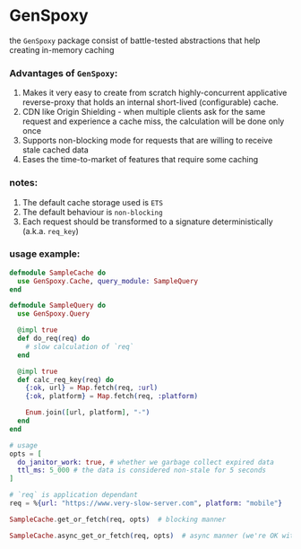# GenSpoxy

the `GenSpoxy` package consist of battle-tested abstractions that help creating in-memory caching

### Advantages of `GenSpoxy`:
1. Makes it very easy to create from scratch highly-concurrent applicative reverse-proxy
that holds an internal short-lived (configurable) cache.
1. CDN like Origin Shielding - when multiple clients ask for the same request and experience a cache miss,
the calculation will be done only once
1. Supports non-blocking mode for requests that are willing to receive stale cached data
1. Eases the time-to-market of features that require some caching

### notes:
1. The default cache storage used is `ETS`
1. The default behaviour is `non-blocking`
1. Each request should be transformed to a signature deterministically (a.k.a. `req_key`)


### usage example:
```elixir
defmodule SampleCache do
  use GenSpoxy.Cache, query_module: SampleQuery
end

defmodule SampleQuery do
  use GenSpoxy.Query

  @impl true
  def do_req(req) do
    # slow calculation of `req`
  end

  @impl true
  def calc_req_key(req) do
    {:ok, url} = Map.fetch(req, :url)
    {:ok, platform} = Map.fetch(req, :platform)

    Enum.join([url, platform], "-")
  end
end

# usage
opts = [
  do_janitor_work: true, # whether we garbage collect expired data
  ttl_ms: 5_000 # the data is considered non-stale for 5 seconds
]

# `req` is application dependant
req = %{url: "https://www.very-slow-server.com", platform: "mobile"}

SampleCache.get_or_fetch(req, opts)  # blocking manner

SampleCache.async_get_or_fetch(req, opts)  # async manner (we're OK with accepting a stale response)
```
